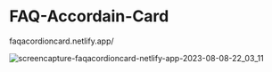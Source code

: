 # FAQ-Accordain-Card

faqacordioncard.netlify.app/

![screencapture-faqacordioncard-netlify-app-2023-08-08-22_03_11](https://github.com/Uzairahmad8/FAQ-Accordain-Card/assets/112511661/8a9988b0-ce9f-4226-aced-93ee43ee0bed)
